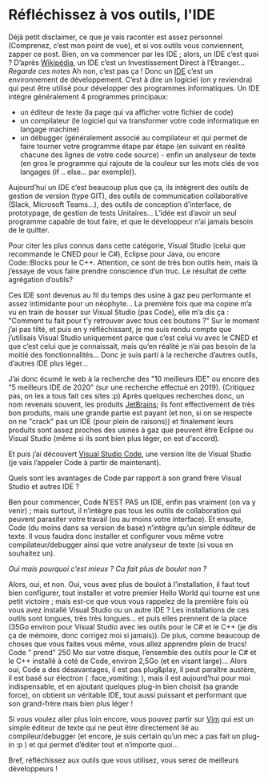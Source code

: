 # Réfléchissez à vos outils, l'IDE
Déjà petit disclaimer, ce que je vais raconter est assez personnel (Comprenez, c’est mon point de vue), et si vos outils vous conviennent, zapper ce post.
Bien, on va commencer par les IDE ; alors, un IDE c’est quoi ? D’après [Wikipédia](https://fr.wikipedia.org/wiki/Investissement_direct_%C3%A0_l%27%C3%A9tranger), un IDE c’est un Investissement Direct à l’Etranger… 
*Regarde ces notes*
Ah non, c’est pas ça !
Donc un [IDE](https://fr.wikipedia.org/wiki/Environnement_de_d%C3%A9veloppement#Environnements_de_d%C3%A9veloppement_int%C3%A9gr%C3%A9) c’est un environnement de développement. 
C’est à dire un logiciel (on y reviendra) qui peut être utilisé pour développer des programmes informatiques. 
Un IDE intègre généralement 4 programmes principaux:
- un éditeur de texte (la page qui va afficher votre fichier de code)
- un compilateur (le logiciel qui va transformer votre code informatique en langage machine)
- un débugger (généralement associé au compilateur et qui permet de faire tourner votre programme étape par étape (en suivant en réalité chacune des lignes de votre code source)  - enfin un analyseur de texte (en gros le programme qui rajoute de la couleur sur les mots clés de vos langages (if .. else… par exemple)).

Aujourd’hui un IDE c’est beaucoup plus que ça, ils intègrent des outils de gestion de version (type GIT), des outils de communication collaborative (Slack, Microsoft Teams…), des outils de conception d’interface, de prototypage, de gestion de tests Unitaires…
L’idée est d’avoir un seul programme capable de tout faire, et que le développeur n’ai jamais besoin de le quitter.


Pour citer les plus connus dans cette catégorie, Visual Studio (celui que recommande le CNED pour le C#), Eclipse pour Java, ou encore Code::Blocks pour le C++. Attention, ce sont de très bon outils hein, mais là j’essaye de vous faire prendre conscience d’un truc.
Le résultat de cette agrégation d’outils?

Ces IDE sont devenus au fil du temps des usine à gaz peu performante et assez intimidante pour un néophyte…
La première fois que ma copine m’a vu en train de bosser sur Visual Studio (pas Code), elle m’a dis ça : "Comment tu fait pour t’y retrouver avec tous ces boutons ?"
Sur le moment j’ai pas tilté, et puis en y réfléchissant, je me suis rendu compte que j’utilisais Visual Studio uniquement parce que c’est celui vu avec le CNED et que c’est celui que je connaissait, mais qu’en réalité je n’ai pas besoin de la moitié des fonctionnalités…
Donc je suis parti à la recherche d’autres outils, d’autres IDE plus léger…

J’ai donc écumé le web à la recherche des "10 meilleurs IDE" ou encore des "5 meilleurs IDE de 2020" (sur une recherche effectué en 2019). (Critiquez pas, on les a tous fait ces sites :p)
Après quelques recherches donc, un nom revenais souvent, les produits [JetBrains](https://www.jetbrains.com/); ils font effectivement de très bon produits, mais une grande partie est payant (et non, si on se respecte on ne "crack"  pas un IDE (pour plein de raisons)) et finalement leurs produits sont assez proches des usines à gaz que peuvent être Eclipse ou Visual Studio (même si ils sont bien plus léger, on est d'accord).

Et puis j’ai découvert [Visual Studio Code](https://code.visualstudio.com/), une version lite de Visual Studio (je vais l’appeler Code à partir de maintenant).

Quels sont les avantages de Code par rapport à son grand frère Visual Studio et autres IDE ?

Ben pour commencer, Code N’EST PAS un IDE, enfin pas vraiment (on va y venir) ; mais surtout, il n’intègre pas tous les outils de collaboration qui peuvent parasiter votre travail (ou au moins votre interface). Et ensuite, Code (du moins dans sa version de base) n’intègre qu’un simple éditeur de texte.
Il vous faudra donc installer et configurer vous même votre compilateur/debugger ainsi que votre analyseur de texte (si vous en souhaitez un).

*Oui mais pourquoi c’est mieux ? Ca fait plus de boulot non ?*

Alors, oui, et non.
Oui, vous avez plus de boulot à l’installation, il faut tout bien configurer, tout installer et votre premier Hello World qui tourne est une petit victoire ; mais est-ce que vous vous rappelez de la première fois où vous avez installé Visual Studio ou un autre IDE ? 
Les installations de ces outils sont longues, très très longues… et puis elles prennent de la place (35Go environ pour Visual Studio avec les outils pour le C# et le C++ (je dis ça de mémoire, donc corrigez moi si jamais)). 
De plus, comme beaucoup de choses que vous faites vous même, vous allez apprendre plein de trucs!
Code " prend" 250 Mo sur votre disque, l’ensemble des outils pour le C# et le C++ installé à coté de Code, environ 2,5Go (et en visant large)…
Alors oui, Code a des désavantages, il est pas plug&play, il peut paraître austère, il est basé sur électron ( :face_vomiting: ), mais il est aujourd’hui pour moi indispensable, et en ajoutant quelques plug-in bien choisit (sa grande force), on obtient un véritable IDE, tout aussi puissant et performant que son grand-frère mais bien plus léger !

Si vous voulez aller plus loin encore, vous pouvez partir sur [Vim](https://www.vim.org/) qui est un simple éditeur de texte qui ne peut être directement lié au compileur/debugger (et encore, je suis certain qu’un mec a pas fait un plug-in :p ) et qui permet d’éditer tout et n’importe quoi…

Bref, réfléchissez aux outils que vous utilisez, vous serez de meilleurs développeurs !